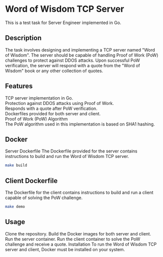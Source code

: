 # Word of Wisdom TCP Server

This is a test task for Server Engineer implemented in Go.

## Description

The task involves designing and implementing a TCP server named "Word of Wisdom". The server should be capable of handling Proof of Work (PoW) challenges to protect against DDOS attacks. Upon successful PoW verification, the server will respond with a quote from the "Word of Wisdom" book or any other collection of quotes.

## Features

TCP server implementation in Go.  
Protection against DDOS attacks using Proof of Work.  
Responds with a quote after PoW verification.  
Dockerfiles provided for both server and client.  
Proof of Work (PoW) Algorithm  
The PoW algorithm used in this implementation is based on SHA1 hashing.  

## Docker
Server Dockerfile
The Dockerfile provided for the server contains instructions to build and run the Word of Wisdom TCP server.

```bash
make build
```

## Client Dockerfile
The Dockerfile for the client contains instructions to build and run a client capable of solving the PoW challenge.

```bash
make demo
```

## Usage
Clone the repository.
Build the Docker images for both server and client.
Run the server container.
Run the client container to solve the PoW challenge and receive a quote.
Installation
To run the Word of Wisdom TCP server and client, Docker must be installed on your system.
